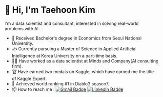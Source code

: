 # 👋 Hi, I'm Taehoon Kim
I'm a data scientist and consultant, interested in solving real-world problems with AI.

- 💼 Received Bachelor's degree in Economics from Seoul National University.
- ✍️ Currently pursuing a Master of Science in Applied Artificial Intelligence at Korea University on a part-time basis.
- 🧑‍🔬 Have worked as a data scientist at Minds and Company(AI consulting firm).
- 🏆 Have earned two medals on Kaggle, which have earned me the title of Kaggle Expert.
- 🥇 Achieved world ranking #1 in Diablo3 season7.
- 📫 How to reach me : [![Gmail Badge](https://img.shields.io/badge/-Gmail-c14438?style=flat-square&logo=Gmail&logoColor=white&link=mailto:rvividha@gmail.com)](mailto:poong614@gmail.com) [![Linkedin Badge](https://img.shields.io/badge/-Linkedin-4169E1?style=flat-square&logo=Linkedin&logoColor=white&&link=https://www.linkedin.com/in/vividha-rawat-761905143/)](https://www.linkedin.com/in/taehoon-kim-33a338242/)
